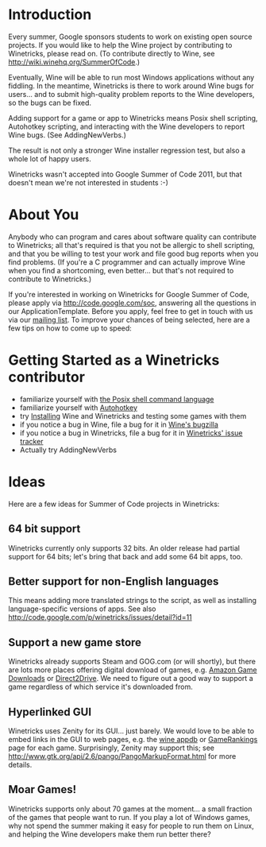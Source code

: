 # Introduction #

Every summer, Google sponsors students to work on existing open source
projects.  If you would like to help the Wine project by contributing
to Winetricks, please read on.  (To contribute directly to Wine, see
http://wiki.winehq.org/SummerOfCode.)

Eventually, Wine will be able to run most Windows applications without
any fiddling.  In the meantime, Winetricks is there to work around
Wine bugs for users... and to submit high-quality problem reports to the
Wine developers, so the bugs can be fixed.

Adding support for a game or app to Winetricks means Posix shell scripting, Autohotkey scripting, and interacting with the Wine developers to report Wine bugs.  (See AddingNewVerbs.)

The result is not only a stronger Wine installer regression test, but also a whole lot of happy users.

Winetricks wasn't accepted into Google Summer of Code 2011, but
that doesn't mean we're not interested in students :-)

# About You #

Anybody who can program and cares about software quality
can contribute to Winetricks; all that's required is that you
not be allergic to shell scripting, and that you be willing
to test your work and file good bug reports when you find problems.
(If you're a C programmer and can actually improve Wine when you
find a shortcoming, even better... but that's not required to contribute
to Winetricks.)

If you're interested in working on Winetricks for Google Summer of Code,
please apply via http://code.google.com/soc, answering all the
questions in our ApplicationTemplate.
Before you apply, feel free to get in touch with us via our
[mailing list](http://groups.google.com/group/winetricks-dev).
To improve your chances of being selected, here are a few tips on
how to come up to speed:

# Getting Started as a Winetricks contributor #

  * familiarize yourself with [the Posix shell command language](http://pubs.opengroup.org/onlinepubs/009695399/utilities/xcu_chap02.html)
  * familiarize yourself with [Autohotkey](http://autohotkey.com)
  * try [Installing](Installing.md) Wine and Winetricks and testing some games with them
  * if you notice a bug in Wine, file a bug for it in [Wine's bugzilla](http://bugs.winehq.org)
  * if you notice a bug in Winetricks, file a bug for it in [Winetricks' issue tracker](http://code.google.com/p/winetricks/issues/list)
  * Actually try AddingNewVerbs

# Ideas #

Here are a few ideas for Summer of Code projects in Winetricks:

## 64 bit support ##

Winetricks currently only supports 32 bits.  An older release had partial
support for 64 bits; let's bring that back and add some 64 bit apps, too.

## Better support for non-English languages ##

This means adding more translated strings to the script,
as well as installing language-specific versions of apps.
See also http://code.google.com/p/winetricks/issues/detail?id=11

## Support a new game store ##

Winetricks already supports Steam and GOG.com (or will shortly),
but there are lots more places offering digital download of games,
e.g. [Amazon Game Downloads](http://www.amazon.com/s/ref=vg_nav_gd_allgames?ie=UTF8&search-alias=videogames&field-browse=979455011) or
[Direct2Drive](http://www.direct2drive.com/).  We need to figure out
a good way to support a game regardless of which service it's downloaded
from.

## Hyperlinked GUI ##

Winetricks uses Zenity for its GUI... just barely.  We would love
to be able to embed links in the GUI to web pages, e.g. the [wine appdb](http://appdb.winehq.org) or
[GameRankings](http://gamerankings.com) page for each game.
Surprisingly, Zenity may support this; see
http://www.gtk.org/api/2.6/pango/PangoMarkupFormat.html
for more details.

## Moar Games! ##

Winetricks supports only about 70 games at the moment... a small
fraction of the games that people want to run.
If you play a lot of Windows games, why not spend the summer making
it easy for people to run them on Linux, and helping the Wine
developers make them run better there?
